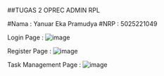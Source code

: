 ##TUGAS 2 OPREC ADMIN RPL

#Nama : Yanuar Eka Pramudya
#NRP : 5025221049

Login Page :
![image](https://github.com/pramudyanuar/TaskApp2.0/assets/131145420/f7478ee3-c691-4449-9d91-fdf11247aeac)

Register Page :
![image](https://github.com/pramudyanuar/TaskApp2.0/assets/131145420/7064a7a1-4b6a-4e78-b4c1-ee25e9f8ae1e)

Task Management Page :
![image](https://github.com/pramudyanuar/TaskApp2.0/assets/131145420/901a834b-0102-45b0-b1a4-b6d5dc62e4aa)
